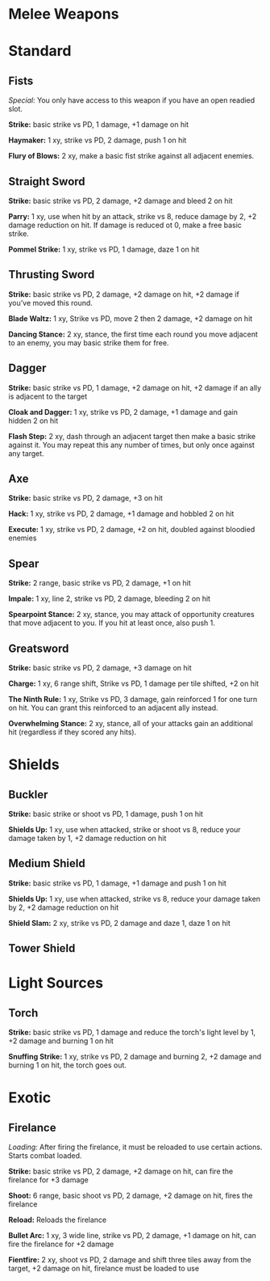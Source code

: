 # Melee Weapons

# Standard

## Fists

*Special:* You only have access to this weapon if you have an open readied slot.

**Strike:** basic strike vs PD, 1 damage, +1 damage on hit

**Haymaker:** 1 xy, strike vs PD, 2 damage, push 1 on hit

**Flury of Blows:** 2 xy, make a basic fist strike against all adjacent enemies.

## Straight Sword

**Strike:** basic strike vs PD, 2 damage, +2 damage and bleed 2 on hit

**Parry:** 1 xy, use when hit by an attack, strike vs 8, reduce damage by 2, +2 damage reduction on hit. If damage is reduced ot 0, make a free basic strike.

**Pommel Strike:** 1 xy, strike vs PD, 1 damage, daze 1 on hit

## Thrusting Sword

**Strike:** basic strike vs PD, 2 damage, +2 damage on hit, +2 damage if you’ve moved this round.

**Blade Waltz:** 1 xy, Strike vs PD, move 2 then 2 damage, +2 damage on hit

**Dancing Stance:** 2 xy, stance, the first time each round you move adjacent to an enemy, you may basic strike them for free.

## Dagger

**Strike:** basic strike vs PD, 1 damage, +2 damage on hit, +2 damage if an ally is adjacent to the target

**Cloak and Dagger:** 1 xy, strike vs PD, 2 damage, +1 damage and gain hidden 2 on hit

**Flash Step:** 2 xy, dash through an adjacent target then make a basic strike against it. You may repeat this any number of times, but only once against any target.

## Axe

**Strike:** basic strike vs PD, 2 damage, +3 on hit

**Hack:** 1 xy, strike vs PD, 2 damage, +1 damage and hobbled 2 on hit

**Execute:** 1 xy, strike vs PD, 2 damage, +2 on hit, doubled against bloodied enemies

## Spear

**Strike:** 2 range, basic strike vs PD, 2 damage, +1 on hit

**Impale:** 1 xy, line 2, strike vs PD, 2 damage, bleeding 2 on hit

**Spearpoint Stance:** 2 xy, stance, you may attack of opportunity creatures that move adjacent to you. If you hit at least once, also push 1.

## Greatsword

**Strike:** basic strike vs PD, 2 damage, +3 damage on hit

**Charge:** 1 xy, 6 range shift, Strike vs PD, 1 damage per tile shifted, +2 on hit

**The Ninth Rule:** 1 xy, Strike vs PD, 3 damage, gain reinforced 1 for one turn on hit. You can grant this reinforced to an adjacent ally instead.

**Overwhelming Stance:** 2 xy, stance, all of your attacks gain an additional hit (regardless if they scored any hits). 

# Shields

## Buckler

**Strike:** basic strike or shoot vs PD, 1 damage, push 1 on hit

**Shields Up:** 1 xy, use when attacked, strike or shoot vs 8, reduce your damage taken by 1, +2 damage reduction on hit

## Medium Shield

**Strike:** basic strike vs PD, 1 damage, +1 damage and push 1 on hit

**Shields Up:** 1 xy, use when attacked, strike vs 8, reduce your damage taken by 2, +2 damage reduction on hit

**Shield Slam:** 2 xy, strike vs PD, 2 damage and daze 1, daze 1 on hit

## Tower Shield

# Light Sources

## Torch

**Strike:** basic strike vs PD, 1 damage and reduce the torch's light level by 1, +2 damage and burning 1 on hit

**Snuffing Strike:** 1 xy, strike vs PD, 2 damage and burning 2, +2 damage and burning 1 on hit, the torch goes out.

# Exotic

## Firelance

*Loading:* After firing the firelance, it must be reloaded to use certain actions. Starts combat loaded.

**Strike:** basic strike vs PD, 2 damage, +2 damage on hit, can fire the firelance for +3 damage

**Shoot:** 6 range, basic shoot vs PD, 2 damage, +2 damage on hit, fires the firelance

**Reload:** Reloads the firelance

**Bullet Arc:** 1 xy, 3 wide line, strike vs PD, 2 damage, +1 damage on hit, can fire the firelance for +2 damage

**Fientfire:** 2 xy, shoot vs PD, 2 damage and shift three tiles away from the target, +2 damage on hit, firelance must be loaded to use

